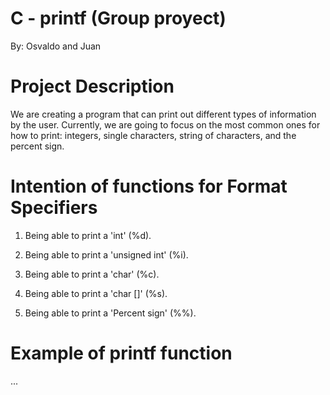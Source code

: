 # C - printf (Group proyect)
By: Osvaldo and Juan

# Project Description
We are creating a program that can print out different types of information by the user.
Currently, we are going to focus on the most common ones for how to print: integers, single characters, string of characters, and the percent sign.

# Intention of functions for Format Specifiers

1) Being able to print a 'int' (%d).

2) Being able to print a 'unsigned int' (%i).

3) Being able to print a 'char' (%c).

4) Being able to print a 'char []' (%s).

5) Being able to print a 'Percent sign' (%%).

# Example of printf function
...
